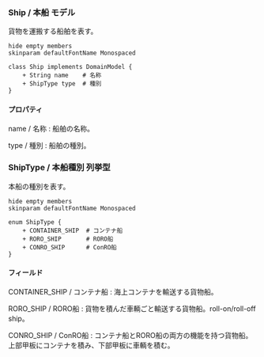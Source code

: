 ### Ship / 本船 モデル

貨物を運搬する船舶を表す。

```plantuml
hide empty members
skinparam defaultFontName Monospaced

class Ship implements DomainModel {
    + String name    # 名称
    + ShipType type  # 種別
}
```

#### プロパティ

name / 名称
: 船舶の名称。

type / 種別
: 船舶の種別。


### ShipType / 本船種別 列挙型

本船の種別を表す。

```plantuml
hide empty members
skinparam defaultFontName Monospaced

enum ShipType {
    + CONTAINER_SHIP  # コンテナ船
    + RORO_SHIP       # RORO船
    + CONRO_SHIP      # ConRO船
}
```

#### フィールド

CONTAINER_SHIP / コンテナ船
: 海上コンテナを輸送する貨物船。

RORO_SHIP / RORO船
: 貨物を積んだ車輌ごと輸送する貨物船。roll-on/roll-off ship。

CONRO_SHIP / ConRO船
: コンテナ船とRORO船の両方の機能を持つ貨物船。上部甲板にコンテナを積み、下部甲板に車輌を積む。
